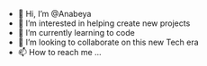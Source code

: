 - 👋 Hi, I’m @Anabeya
- 👀 I’m interested in helping create new projects
- 🌱 I’m currently learning to code
- 💞️ I’m looking to collaborate on this new Tech era
- 📫 How to reach me ...

<!---
Anabeya/Anabeya is a ✨ special ✨ repository because its `README.md` (this file) appears on your GitHub profile.
You can click the Preview link to take a look at your changes.
--->
